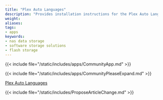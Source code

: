 ```yaml
---
title: "Plex Auto Languages"
description: "Provides installation instructions for the Plex Auto Languages application in TrueNAS."
weight: 
aliases:
tags:
- apps
keywords:
- nas data storage
- software storage solutions
- flash storage
---
```


{{< include file="/static/includes/apps/CommunityApp.md" >}}

<!-- Comment out the following line if your suggested changes to this Community app documentation provide a complete installation tutorial. Leave exposed if you are proposing a partial expansion of the content, but further work is needed. -->
{{< include file="/static/includes/apps/CommunityPleaseExpand.md" >}}

<!-- Uncomment the following line if you suspect this Community app documentation is out of date, inaccurate, or needs further improvement -->
<!--{{< include file="/static/includes/apps/CommunityPleaseImprove.md" >}}-->

[Plex Auto Languages](https://github.com/RemiRigal/Plex-Auto-Languages) <!-- is a [description of the application] -->

{{< include file="/static/includes/ProposeArticleChange.md" >}}

